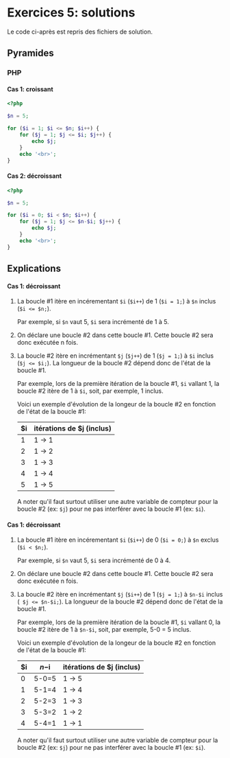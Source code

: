 # Exercices 5: solutions

Le code ci-après est repris des fichiers de solution.

## Pyramides

### PHP

#### Cas 1: croissant

```php
<?php

$n = 5;

for ($i = 1; $i <= $n; $i++) {
    for ($j = 1; $j <= $i; $j++) {
        echo $j;
    }
    echo '<br>';
}
``` 

#### Cas 2: décroissant

```php
<?php

$n = 5;

for ($i = 0; $i < $n; $i++) {
    for ($j = 1; $j <= $n-$i; $j++) {
        echo $j;
    }
    echo '<br>';
}

```

## Explications

#### Cas 1: décroissant

1. La boucle #1 itère en incérementant `$i` (`$i++`) de 1 (`$i = 1;`) à `$n` inclus (`$i <= $n;`).

    Par exemple, si `$n` vaut 5, `$i` sera incrémenté de 1 à 5.

2. On déclare une boucle #2 dans cette boucle #1. Cette boucle #2 sera donc exécutée n fois.

2. La boucle #2 itère en incrémentant `$j` (`$j++`) de 1 (`$j = 1;`) à `$i` inclus (`$j <= $i;`). La longueur de la boucle #2 dépend donc de l'état de la boucle #1.

    Par exemple, lors de la première itération de la boucle #1, `$i` vallant 1, la boucle #2 itère de 1 à `$i`, soit, par exemple, 1 inclus.

    Voici un exemple d'évolution de la longeur de la boucle #2 en fonction de l'état de la boucle #1:

    | $i | itérations de $j (inclus)  |
    |----|----------------------------|
    | 1  | 1 -> 1                     |
    | 2  | 1 -> 2                     |
    | 3  | 1 -> 3                     |
    | 4  | 1 -> 4                     |
    | 5  | 1 -> 5                     |

    A noter qu'il faut surtout utiliser une autre variable de compteur pour la boucle #2 (ex: `$j`) pour ne pas interférer avec la boucle #1 (ex: `$i`).


#### Cas 1: décroissant

1. La boucle #1 itère en incérementant `$i` (`$i++`) de 0 (`$i = 0;`) à `$n` exclus (`$i < $n;`).

    Par exemple, si `$n` vaut 5, `$i` sera incrémenté de 0 à 4.

2. On déclare une boucle #2 dans cette boucle #1. Cette boucle #2 sera donc exécutée n fois.

2. La boucle #2 itère en incrémentant `$j` (`$i++`) de 1 (`$j = 1;`) à `$n-$i` inclus (` $j <= $n-$i;`). La longueur de la boucle #2 dépend donc de l'état de la boucle #1.

    Par exemple, lors de la première itération de la boucle #1, `$i` vallant 0, la boucle #2 itère de 1 à `$n-$i`, soit, par exemple, 5-0 = 5 inclus.

    Voici un exemple d'évolution de la longeur de la boucle #2 en fonction de l'état de la boucle #1:

    | $i | $n-$i | itérations de $j (inclus)  |
    |----|-------|----------------------------|
    | 0  | 5-0=5 | 1 -> 5                     |
    | 1  | 5-1=4 | 1 -> 4                     |
    | 2  | 5-2=3 | 1 -> 3                     |
    | 3  | 5-3=2 | 1 -> 2                     |
    | 4  | 5-4=1 | 1 -> 1                     |

    A noter qu'il faut surtout utiliser une autre variable de compteur pour la boucle #2 (ex: `$j`) pour ne pas interférer avec la boucle #1 (ex: `$i`).

